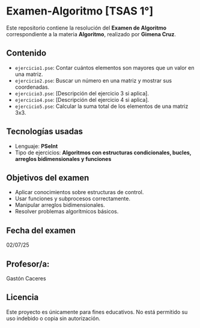 # Examen-Algoritmo  [TSAS 1°]

Este repositorio contiene la resolución del **Examen de Algoritmo** correspondiente a la materia **Algoritmo**, realizado por **Gimena Cruz**.


## Contenido

- `ejercicio1.pse`: Contar cuántos elementos son mayores que un valor en una matriz.
- `ejercicio2.pse`: Buscar un número en una matriz y mostrar sus coordenadas.
- `ejercicio3.pse`: [Descripción del ejercicio 3 si aplica].
- `ejercicio4.pse`: [Descripción del ejercicio 4 si aplica].
- `ejercicio5.pse`: Calcular la suma total de los elementos de una matriz 3x3.

## Tecnologías usadas

- Lenguaje: **PSeInt**
- Tipo de ejercicios: **Algoritmos con estructuras condicionales, bucles, arreglos bidimensionales y funciones**

## Objetivos del examen

- Aplicar conocimientos sobre estructuras de control.
- Usar funciones y subprocesos correctamente.
- Manipular arreglos bidimensionales.
- Resolver problemas algorítmicos básicos.

## Fecha del examen
02/07/25

## Profesor/a: 
Gastón Caceres 


## Licencia

Este proyecto es únicamente para fines educativos. No está permitido su uso indebido o copia sin autorización.


